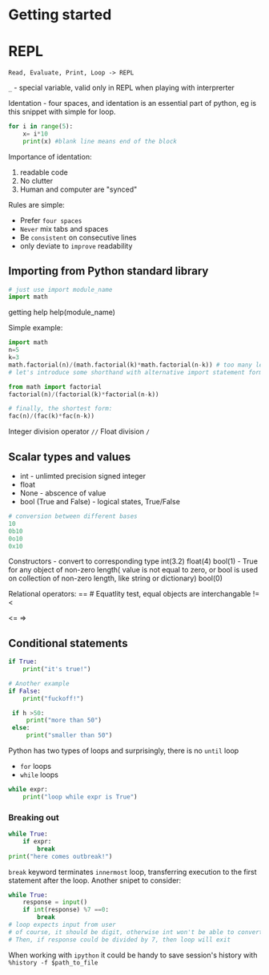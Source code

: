 # Getting started

# REPL

`Read, Evaluate, Print, Loop -> REPL`

`_` - special variable, valid only in REPL when playing with interprerter

Identation - four spaces, and identation is an essential part of python, eg is
this snippet with simple for loop.

```python
for i in range(5):
    x= i*10
    print(x) #blank line means end of the block

```
Importance of identation:

1. readable code
2. No clutter
3. Human and computer are "synced"

Rules are simple:

* Prefer `four spaces`
* `Never` mix tabs and spaces
* Be `consistent` on consecutive lines
* only deviate to `improve` readability

## Importing from Python standard library

```python
# just use import module_name
import math

```

getting help
help(module_name)

Simple example:
```python
import math
n=5
k=3
math.factorial(n)/(math.factorial(k)*math.factorial(n-k)) # too many letters
# let's introduce some shorthand with alternative import statement forms

from math import factorial
factorial(n)/(factorial(k)*factorial(n-k))

# finally, the shortest form:
fac(n)/(fac(k)*fac(n-k))
```

Integer division operator `//`
Float division `/`

## Scalar types and values

* int - unlimted precision signed integer
* float
* None - abscence of value
* bool (True and False) - logical states, True/False


```python
# conversion between different bases
10
0b10
0o10
0x10
```
Constructors - convert to corresponding type
int(3.2)
float(4)
bool(1) - True for any object of non-zero length( value is not equal to zero, or bool is used
on collection of non-zero length, like string or dictionary)
bool(0)

Relational operators:
== # Equatlity test, equal objects are interchangable
!=
<
>
<=
=>

## Conditional statements

```python
if True:
    print("it's true!")

# Another example
if False:
    print("fuckoff!")
```

```python
 if h >50: 
     print("more than 50")
 else: 
     print("smaller than 50")

```
Python has two types of loops and surprisingly, there is no `until` loop

* `for` loops
* `while` loops

```python
while expr:
    print("loop while expr is True")
```

### Breaking out

```python
while True:
    if expr:
        break
print("here comes outbreak!")
```

`break` keyword terminates `innermost` loop, transferring execution to the first 
statement after the loop.
Another snipet to consider:

```python
while True:
    response = input()
    if int(response) %7 ==0:
        break
# loop expects input from user
# of course, it should be digit, otherwise int won't be able to convert response
# Then, if response could be divided by 7, then loop will exit
```

When working with `ipython` it could be handy to save session's history with
`%history -f $path_to_file`
